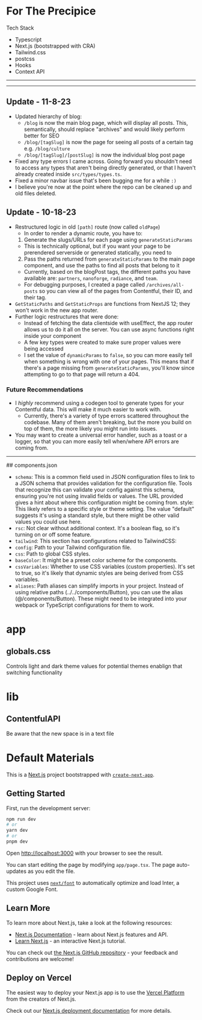 # For The Precipice

Tech Stack

- Typescript
- Next.js (bootstrapped with CRA)
- Tailwind.css
- postcss
- Hooks
- Context API

<hr>

<hr>

## Update - 11-8-23
- Updated hierarchy of blog: 
  - `/blog` is now the main blog page, which will display all posts. This, semantically, should 
  replace "archives" and would likely perform better for SEO
  - `/blog/[tagSlug]` is now the page for seeing all posts of a certain tag e.g. `/blog/culture` 
  - `/blog/[tagSlug]/[postSlug]` is now the individual blog post page 
- Fixed any type errors I came across. Going forward you shouldn't need to access any types that aren't being directly generated, or that I haven't already created inside `src/types/types.ts`. 
- Fixed a minor navbar issue that's been bugging me for a while `:)`
- I believe you're now at the point where the repo can be cleaned up and old files deleted.


## Update - 10-18-23

- Restructured logic in old `[path]` route (now called `oldPage`)
  - In order to render a dynamic route, you have to:
  1. Generate the slugs/URLs for each page using `generateStaticParams`
  - This is technically optional, but if you want your page to be prerendered serverside or generated statically, you need to
  2. Pass the paths returned from `generateStaticParams` to the main page component, and use the paths to find all posts that belong to it
  - Currently, based on the blogPost tags, the different paths you have available are: `partners`, `nanoforge`, `radiance`, and `team`.
  - For debugging purposes, I created a page called `/archives/all-posts` so you can view all of the pages from Contentful, their ID, and their tag.
- `GetStaticPaths` and `GetStaticProps` are functions from NextJS 12; they won't work in the new app router.
- Further logic restructures that were done:
  - Instead of fetching the data clientside with useEffect, the app router allows us to do it all on the server. You can use async functions right inside your component
  - A few key types were created to make sure proper values were being accessed
  - I set the value of `dynamicParams` to `false`, so you can more easily tell when something is wrong with one of your pages. This means that if there's a page missing from `generateStaticParams`, you'll know since attempting to go to that page will return a 404.

### Future Recommendations

- I _highly_ recommend using a codegen tool to generate types for your Contentful data. This will make it much easier to work with.
  - Currently, there's a variety of type errors scattered throughout the codebase. Many of them aren't breaking, but the more you build on top of them, the more likely you might run into issues.
- You may want to create a universal error handler, such as a toast or a logger, so that you can more easily tell when/where API errors are coming from.

<hr>
## components.json

- `schema`: This is a common field used in JSON configuration files to link to a JSON schema that provides validation for the configuration file. Tools that recognize this can validate your config against this schema, ensuring you're not using invalid fields or values. The URL provided gives a hint about where this configuration might be coming from.
  style: This likely refers to a specific style or theme setting. The value "default" suggests it's using a standard style, but there might be other valid values you could use here.
- `rsc`: Not clear without additional context. It's a boolean flag, so it's turning on or off some feature.
- `tailwind`: This section has configurations related to TailwindCSS:
- `config`: Path to your Tailwind configuration file.
- `css`: Path to global CSS styles.
- `baseColor`: It might be a preset color scheme for the components.
- `cssVariables`: Whether to use CSS variables (custom properties). It's set to true, so it's likely that dynamic styles are being derived from CSS variables.
- `aliases`: Path aliases can simplify imports in your project. Instead of using relative paths (../../components/Button), you can use the alias (@/components/Button). These might need to be integrated into your webpack or TypeScript configurations for them to work.

# app

## globals.css

Controls light and dark theme values for potential themes enablign that switching functionality

# lib

## ContentfulAPI

Be aware that the new space is in a text file

# Default Materials

This is a [Next.js](https://nextjs.org/) project bootstrapped with [`create-next-app`](https://github.com/vercel/next.js/tree/canary/packages/create-next-app).

## Getting Started

First, run the development server:

```bash
npm run dev
# or
yarn dev
# or
pnpm dev
```

Open [http://localhost:3000](http://localhost:3000) with your browser to see the result.

You can start editing the page by modifying `app/page.tsx`. The page auto-updates as you edit the file.

This project uses [`next/font`](https://nextjs.org/docs/basic-features/font-optimization) to automatically optimize and load Inter, a custom Google Font.

## Learn More

To learn more about Next.js, take a look at the following resources:

- [Next.js Documentation](https://nextjs.org/docs) - learn about Next.js features and API.
- [Learn Next.js](https://nextjs.org/learn) - an interactive Next.js tutorial.

You can check out [the Next.js GitHub repository](https://github.com/vercel/next.js/) - your feedback and contributions are welcome!

## Deploy on Vercel

The easiest way to deploy your Next.js app is to use the [Vercel Platform](https://vercel.com/new?utm_medium=default-template&filter=next.js&utm_source=create-next-app&utm_campaign=create-next-app-readme) from the creators of Next.js.

Check out our [Next.js deployment documentation](https://nextjs.org/docs/deployment) for more details.

